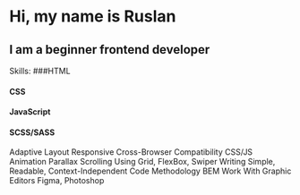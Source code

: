# Hi, my name is Ruslan
##   I am a beginner frontend developer 



Skills: 
###HTML
#### CSS
#### JavaScript
#### SCSS/SASS
Adaptive Layout
Responsive
Cross-Browser Compatibility
CSS/JS Animation
Parallax Scrolling
Using Grid, FlexBox, Swiper
Writing Simple, Readable, Context-Independent Code
Methodology BEM
Work With Graphic Editors Figma, Photoshop







